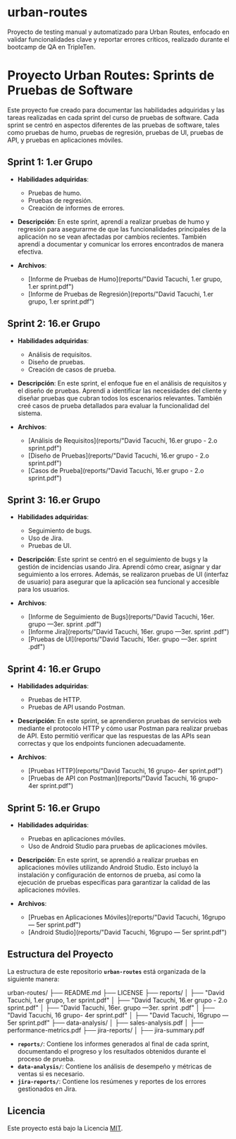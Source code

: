 # urban-routes
Proyecto de testing manual y automatizado para Urban Routes, enfocado en validar funcionalidades clave y reportar errores críticos, realizado durante el bootcamp de QA en TripleTen.
# Proyecto Urban Routes: Sprints de Pruebas de Software

Este proyecto fue creado para documentar las habilidades adquiridas y las tareas realizadas en cada sprint del curso de pruebas de software. Cada sprint se centró en aspectos diferentes de las pruebas de software, tales como pruebas de humo, pruebas de regresión, pruebas de UI, pruebas de API, y pruebas en aplicaciones móviles.

## Sprint 1: 1.er Grupo
- **Habilidades adquiridas**: 
  - Pruebas de humo.
  - Pruebas de regresión.
  - Creación de informes de errores.
  
- **Descripción**: En este sprint, aprendí a realizar pruebas de humo y regresión para asegurarme de que las funcionalidades principales de la aplicación no se vean afectadas por cambios recientes. También aprendí a documentar y comunicar los errores encontrados de manera efectiva.

- **Archivos**:
  - [Informe de Pruebas de Humo](reports/"David Tacuchi, 1.er grupo, 1.er sprint.pdf")
  - [Informe de Pruebas de Regresión](reports/"David Tacuchi, 1.er grupo, 1.er sprint.pdf")

## Sprint 2: 16.er Grupo
- **Habilidades adquiridas**:
  - Análisis de requisitos.
  - Diseño de pruebas.
  - Creación de casos de prueba.

- **Descripción**: En este sprint, el enfoque fue en el análisis de requisitos y el diseño de pruebas. Aprendí a identificar las necesidades del cliente y diseñar pruebas que cubran todos los escenarios relevantes. También creé casos de prueba detallados para evaluar la funcionalidad del sistema.

- **Archivos**:
  - [Análisis de Requisitos](reports/"David Tacuchi, 16.er grupo - 2.o sprint.pdf")
  - [Diseño de Pruebas](reports/"David Tacuchi, 16.er grupo - 2.o sprint.pdf")
  - [Casos de Prueba](reports/"David Tacuchi, 16.er grupo - 2.o sprint.pdf")

## Sprint 3: 16.er Grupo
- **Habilidades adquiridas**:
  - Seguimiento de bugs.
  - Uso de Jira.
  - Pruebas de UI.

- **Descripción**: Este sprint se centró en el seguimiento de bugs y la gestión de incidencias usando Jira. Aprendí cómo crear, asignar y dar seguimiento a los errores. Además, se realizaron pruebas de UI (interfaz de usuario) para asegurar que la aplicación sea funcional y accesible para los usuarios.

- **Archivos**:
  - [Informe de Seguimiento de Bugs](reports/"David Tacuchi, 16er. grupo —3er. sprint .pdf")
  - [Informe Jira](reports/"David Tacuchi, 16er. grupo —3er. sprint .pdf")
  - [Pruebas de UI](reports/"David Tacuchi, 16er. grupo —3er. sprint .pdf")

## Sprint 4: 16.er Grupo
- **Habilidades adquiridas**:
  - Pruebas de HTTP.
  - Pruebas de API usando Postman.

- **Descripción**: En este sprint, se aprendieron pruebas de servicios web mediante el protocolo HTTP y cómo usar Postman para realizar pruebas de API. Esto permitió verificar que las respuestas de las APIs sean correctas y que los endpoints funcionen adecuadamente.

- **Archivos**:
  - [Pruebas HTTP](reports/"David Tacuchi, 16 grupo- 4er sprint.pdf")
  - [Pruebas de API con Postman](reports/"David Tacuchi, 16 grupo- 4er sprint.pdf")

## Sprint 5: 16.er Grupo
- **Habilidades adquiridas**:
  - Pruebas en aplicaciones móviles.
  - Uso de Android Studio para pruebas de aplicaciones móviles.

- **Descripción**: En este sprint, se aprendió a realizar pruebas en aplicaciones móviles utilizando Android Studio. Esto incluyó la instalación y configuración de entornos de prueba, así como la ejecución de pruebas específicas para garantizar la calidad de las aplicaciones móviles.

- **Archivos**:
  - [Pruebas en Aplicaciones Móviles](reports/"David Tacuchi, 16grupo — 5er sprint.pdf")
  - [Android Studio](reports/"David Tacuchi, 16grupo — 5er sprint.pdf")

## Estructura del Proyecto

La estructura de este repositorio **`urban-routes`** está organizada de la siguiente manera:

urban-routes/ ├── README.md ├── LICENSE ├── reports/ │ ├── "David Tacuchi, 1.er grupo, 1.er sprint.pdf" │ ├── "David Tacuchi, 16.er grupo - 2.o sprint.pdf" │ ├── "David Tacuchi, 16er. grupo —3er. sprint .pdf" │ ├── "David Tacuchi, 16 grupo- 4er sprint.pdf" │ ├── "David Tacuchi, 16grupo — 5er sprint.pdf" ├── data-analysis/ │ ├── sales-analysis.pdf │ ├── performance-metrics.pdf ├── jira-reports/ │ ├── jira-summary.pdf
- **`reports/`**: Contiene los informes generados al final de cada sprint, documentando el progreso y los resultados obtenidos durante el proceso de prueba.
- **`data-analysis/`**: Contiene los análisis de desempeño y métricas de ventas si es necesario.
- **`jira-reports/`**: Contiene los resúmenes y reportes de los errores gestionados en Jira.

## Licencia

Este proyecto está bajo la Licencia [MIT](https://opensource.org/licenses/MIT).

